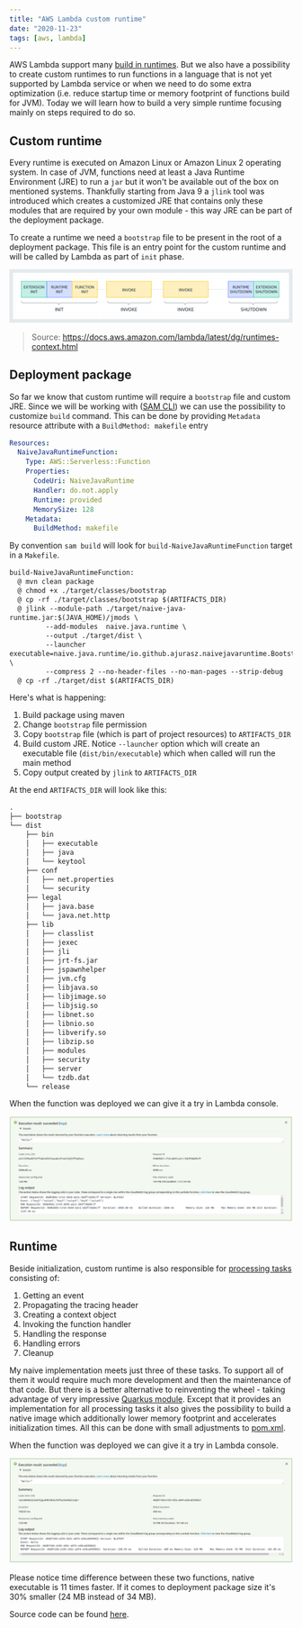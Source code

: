```yaml
---
title: "AWS Lambda custom runtime"
date: "2020-11-23"
tags: [aws, lambda]
---
```


AWS Lambda support many [build in runtimes](https://docs.aws.amazon.com/lambda/latest/dg/lambda-runtimes.html). But we also have a possibility to create custom runtimes to run functions in a language that is not yet supported by Lambda service or when we need to do some extra optimization (i.e. reduce startup time or memory footprint of functions build for JVM). Today we will learn how to build a very simple runtime focusing mainly on steps required to do so.

<!-- end -->

## Custom runtime

Every runtime is executed on Amazon Linux or Amazon Linux 2 operating system. In case of JVM, functions need at least a Java Runtime Environment (JRE) to run a `jar` but it won't be available out of the box on mentioned systems. Thankfully starting from Java 9 a `jlink` tool was introduced which creates a customized JRE that contains only these modules that are required by your own module - this way JRE can be part of the deployment package.

To create a runtime we need a `bootstrap` file to be present in the root of a deployment package. This file is an entry point for the custom runtime and will be called by Lambda as part of `init` phase.

![Lambda execution environment lifecycle](./lambda-execution-environment-lifecycle.png)
> Source: https://docs.aws.amazon.com/lambda/latest/dg/runtimes-context.html

## Deployment package

So far we know that custom runtime will require a `bootstrap` file and custom JRE. Since we will be working with ([SAM CLI](https://docs.aws.amazon.com/serverless-application-model/latest/developerguide/what-is-sam.html)) we can use the possibility to customize `build` command. This can be done by providing `Metadata` resource attribute with a `BuildMethod: makefile` entry


```yml
Resources:
  NaiveJavaRuntimeFunction:
    Type: AWS::Serverless::Function
    Properties:
      CodeUri: NaiveJavaRuntime
      Handler: do.not.apply
      Runtime: provided
      MemorySize: 128
    Metadata:
      BuildMethod: makefile
```

By convention `sam build` will look for `build-NaiveJavaRuntimeFunction` target in a `Makefile`. 

```
build-NaiveJavaRuntimeFunction:
  @ mvn clean package
  @ chmod +x ./target/classes/bootstrap
  @ cp -rf ./target/classes/bootstrap $(ARTIFACTS_DIR)
  @ jlink --module-path ./target/naive-java-runtime.jar:$(JAVA_HOME)/jmods \
         --add-modules  naive.java.runtime \
         --output ./target/dist \
         --launcher executable=naive.java.runtime/io.github.ajurasz.naivejavaruntime.Bootstrap \
         --compress 2 --no-header-files --no-man-pages --strip-debug
  @ cp -rf ./target/dist $(ARTIFACTS_DIR)
```

Here's what is happening:

1) Build package using maven
2) Change `bootstrap` file permission
3) Copy `bootstrap` file (which is part of project resources) to `ARTIFACTS_DIR`
4) Build custom JRE. Notice `--launcher` option which will create an executable file (`dist/bin/executable`) which when called will run the main method
5) Copy output created by `jlink` to `ARTIFACTS_DIR`

At the end `ARTIFACTS_DIR` will look like this:

```shell
.
├── bootstrap
└── dist
    ├── bin
    │   ├── executable
    │   ├── java
    │   └── keytool
    ├── conf
    │   ├── net.properties
    │   └── security
    ├── legal
    │   ├── java.base
    │   └── java.net.http
    ├── lib
    │   ├── classlist
    │   ├── jexec
    │   ├── jli
    │   ├── jrt-fs.jar
    │   ├── jspawnhelper
    │   ├── jvm.cfg
    │   ├── libjava.so
    │   ├── libjimage.so
    │   ├── libjsig.so
    │   ├── libnet.so
    │   ├── libnio.so
    │   ├── libverify.so
    │   ├── libzip.so
    │   ├── modules
    │   ├── security
    │   ├── server
    │   └── tzdb.dat
    └── release
```

When the function was deployed we can give it a try in Lambda console.

![Lambda function output](./lambda-function-output.png)


## Runtime

Beside initialization, custom runtime is also responsible for [processing tasks](https://docs.aws.amazon.com/lambda/latest/dg/runtimes-custom.html#runtimes-custom-build) consisting of:

1) Getting an event
2) Propagating the tracing header
3) Creating a context object
4) Invoking the function handler
5) Handling the response
6) Handling errors
7) Cleanup

My naive implementation meets just three of these tasks. To support all of them it would require much more development and then the maintenance of that code. But there is a better alternative to reinventing the wheel - taking advantage of very impressive [Quarkus module](https://quarkus.io/guides/funqy-amazon-lambda). Except that it provides an implementation for all processing tasks it also gives the possibility to build a native image which additionally lower memory footprint and accelerates initialization times. All this can be done with small adjustments to [pom.xml](https://github.com/ajurasz/lambda-custom-runtime/blob/master/FunqyAmazonLambda/pom.xml). 

When the function was deployed we can give it a try in Lambda console.

![Lambda function output 2](./lambda-function-output-2.png)

Please notice time difference between these two functions, native executable is 11 times faster. If it comes to deployment package size it's 30% smaller (24 MB instead of 34 MB).

Source code can be found [here](https://github.com/ajurasz/lambda-custom-runtime).
